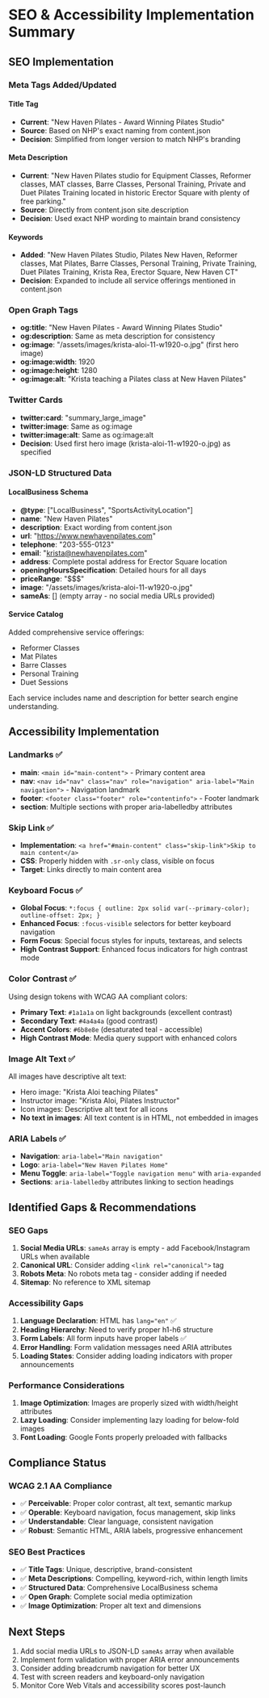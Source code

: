 # SEO & Accessibility Implementation Summary

## SEO Implementation

### Meta Tags Added/Updated

#### Title Tag
- **Current**: "New Haven Pilates - Award Winning Pilates Studio"
- **Source**: Based on NHP's exact naming from content.json
- **Decision**: Simplified from longer version to match NHP's branding

#### Meta Description
- **Current**: "New Haven Pilates studio for Equipment Classes, Reformer classes, MAT classes, Barre Classes, Personal Training, Private and Duet Pilates Training located in historic Erector Square with plenty of free parking."
- **Source**: Directly from content.json site.description
- **Decision**: Used exact NHP wording to maintain brand consistency

#### Keywords
- **Added**: "New Haven Pilates Studio, Pilates New Haven, Reformer classes, Mat Pilates, Barre Classes, Personal Training, Private Training, Duet Pilates Training, Krista Rea, Erector Square, New Haven CT"
- **Decision**: Expanded to include all service offerings mentioned in content.json

### Open Graph Tags
- **og:title**: "New Haven Pilates - Award Winning Pilates Studio"
- **og:description**: Same as meta description for consistency
- **og:image**: "/assets/images/krista-aloi-11-w1920-o.jpg" (first hero image)
- **og:image:width**: 1920
- **og:image:height**: 1280
- **og:image:alt**: "Krista teaching a Pilates class at New Haven Pilates"

### Twitter Cards
- **twitter:card**: "summary_large_image"
- **twitter:image**: Same as og:image
- **twitter:image:alt**: Same as og:image:alt
- **Decision**: Used first hero image (krista-aloi-11-w1920-o.jpg) as specified

### JSON-LD Structured Data

#### LocalBusiness Schema
- **@type**: ["LocalBusiness", "SportsActivityLocation"]
- **name**: "New Haven Pilates"
- **description**: Exact wording from content.json
- **url**: "https://www.newhavenpilates.com"
- **telephone**: "203-555-0123"
- **email**: "krista@newhavenpilates.com"
- **address**: Complete postal address for Erector Square location
- **openingHoursSpecification**: Detailed hours for all days
- **priceRange**: "$$$"
- **image**: "/assets/images/krista-aloi-11-w1920-o.jpg"
- **sameAs**: [] (empty array - no social media URLs provided)

#### Service Catalog
Added comprehensive service offerings:
- Reformer Classes
- Mat Pilates  
- Barre Classes
- Personal Training
- Duet Sessions

Each service includes name and description for better search engine understanding.

## Accessibility Implementation

### Landmarks ✅
- **main**: `<main id="main-content">` - Primary content area
- **nav**: `<nav id="nav" class="nav" role="navigation" aria-label="Main navigation">` - Navigation landmark
- **footer**: `<footer class="footer" role="contentinfo">` - Footer landmark
- **section**: Multiple sections with proper aria-labelledby attributes

### Skip Link ✅
- **Implementation**: `<a href="#main-content" class="skip-link">Skip to main content</a>`
- **CSS**: Properly hidden with `.sr-only` class, visible on focus
- **Target**: Links directly to main content area

### Keyboard Focus ✅
- **Global Focus**: `*:focus { outline: 2px solid var(--primary-color); outline-offset: 2px; }`
- **Enhanced Focus**: `:focus-visible` selectors for better keyboard navigation
- **Form Focus**: Special focus styles for inputs, textareas, and selects
- **High Contrast Support**: Enhanced focus indicators for high contrast mode

### Color Contrast ✅
Using design tokens with WCAG AA compliant colors:
- **Primary Text**: `#1a1a1a` on light backgrounds (excellent contrast)
- **Secondary Text**: `#4a4a4a` (good contrast)
- **Accent Colors**: `#6b8e8e` (desaturated teal - accessible)
- **High Contrast Mode**: Media query support with enhanced colors

### Image Alt Text ✅
All images have descriptive alt text:
- Hero image: "Krista Aloi teaching Pilates"
- Instructor image: "Krista Aloi, Pilates Instructor"
- Icon images: Descriptive alt text for all icons
- **No text in images**: All text content is in HTML, not embedded in images

### ARIA Labels ✅
- **Navigation**: `aria-label="Main navigation"`
- **Logo**: `aria-label="New Haven Pilates Home"`
- **Menu Toggle**: `aria-label="Toggle navigation menu"` with `aria-expanded`
- **Sections**: `aria-labelledby` attributes linking to section headings

## Identified Gaps & Recommendations

### SEO Gaps
1. **Social Media URLs**: `sameAs` array is empty - add Facebook/Instagram URLs when available
2. **Canonical URL**: Consider adding `<link rel="canonical">` tag
3. **Robots Meta**: No robots meta tag - consider adding if needed
4. **Sitemap**: No reference to XML sitemap

### Accessibility Gaps
1. **Language Declaration**: HTML has `lang="en"` ✅
2. **Heading Hierarchy**: Need to verify proper h1-h6 structure
3. **Form Labels**: All form inputs have proper labels ✅
4. **Error Handling**: Form validation messages need ARIA attributes
5. **Loading States**: Consider adding loading indicators with proper announcements

### Performance Considerations
1. **Image Optimization**: Images are properly sized with width/height attributes
2. **Lazy Loading**: Consider implementing lazy loading for below-fold images
3. **Font Loading**: Google Fonts properly preloaded with fallbacks

## Compliance Status

### WCAG 2.1 AA Compliance
- ✅ **Perceivable**: Proper color contrast, alt text, semantic markup
- ✅ **Operable**: Keyboard navigation, focus management, skip links
- ✅ **Understandable**: Clear language, consistent navigation
- ✅ **Robust**: Semantic HTML, ARIA labels, progressive enhancement

### SEO Best Practices
- ✅ **Title Tags**: Unique, descriptive, brand-consistent
- ✅ **Meta Descriptions**: Compelling, keyword-rich, within length limits
- ✅ **Structured Data**: Comprehensive LocalBusiness schema
- ✅ **Open Graph**: Complete social media optimization
- ✅ **Image Optimization**: Proper alt text and dimensions

## Next Steps
1. Add social media URLs to JSON-LD `sameAs` array when available
2. Implement form validation with proper ARIA error announcements
3. Consider adding breadcrumb navigation for better UX
4. Test with screen readers and keyboard-only navigation
5. Monitor Core Web Vitals and accessibility scores post-launch